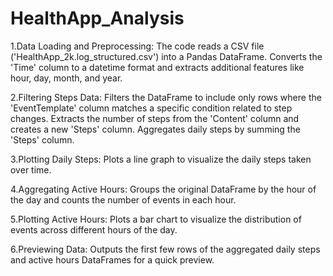 # HealthApp_Analysis

1.Data Loading and Preprocessing:
The code reads a CSV file ('HealthApp_2k.log_structured.csv') into a Pandas DataFrame.
Converts the 'Time' column to a datetime format and extracts additional features like hour, day, month, and year.

2.Filtering Steps Data:
Filters the DataFrame to include only rows where the 'EventTemplate' column matches a specific condition related to step changes.
Extracts the number of steps from the 'Content' column and creates a new 'Steps' column.
Aggregates daily steps by summing the 'Steps' column.

3.Plotting Daily Steps:
Plots a line graph to visualize the daily steps taken over time.

4.Aggregating Active Hours:
Groups the original DataFrame by the hour of the day and counts the number of events in each hour.

5.Plotting Active Hours:
Plots a bar chart to visualize the distribution of events across different hours of the day.

6.Previewing Data:
Outputs the first few rows of the aggregated daily steps and active hours DataFrames for a quick preview.

